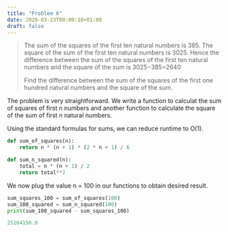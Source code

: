 ```yaml
---
title: "Problem 6"
date: 2020-03-23T00:00:18+01:00
draft: false
---
```


> The sum of the squares of the first ten natural numbers is 385. The square of the sum of the first ten natural numbers is 3025. Hence the difference between the sum of the squares of the first ten natural numbers and the square of the sum is 3025−385=2640
>
> Find the difference between the sum of the squares of the first one hundred natural numbers and the square of the sum.

The problem is very straightforward. We write a function to calculat the sum of squares of first n numbers and another function to calculate the square of the sum of first n natural numbers.

Using the standard formulas for sums, we can reduce runtime to O(1).

```python
def sum_of_squares(n):
    return n * (n + 1) * (2 * n + 1) / 6

def sum_n_squared(n):
    total = n * (n + 1) / 2
    return total**2
```

We now plug the value n = 100 in our functions to obtain desired result.

```python
sum_squares_100 = sum_of_squares(100)
sum_100_squared = sum_n_squared(100)
print(sum_100_squared - sum_squares_100)

25164150.0
```
